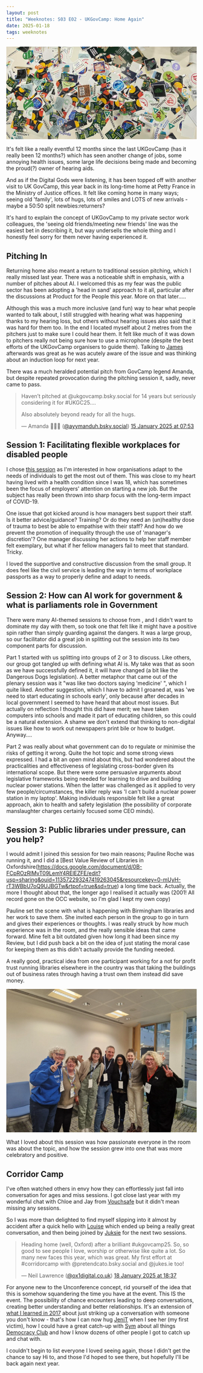 ```yaml
---
layout: post
title: "Weeknotes: S03 E02 - UKGovCamp: Home Again"
date: 2025-01-18
tags: weeknotes
---
```


![Lots of stickers on a table](/img/ukgc25_stickers.jpg)

It's felt like a really eventful 12 months since the last UKGovCamp (has it really been 12 months?) which has seen another change of jobs, some annoying health issues, some large life decisions being made and becoming the proud(?) owner of hearing aids.

And as if the Digital Gods were listening, it has been topped off with another visit to UK GovCamp, this year back in its long-time home at Petty France in the Ministry of Justice offices. It felt like coming home in many ways; seeing old 'family', lots of hugs, lots of smiles and LOTS of new arrivals - maybe a 50:50 split newbies:returners?

It's hard to explain the concept of UKGovCamp to my private sector work colleagues, the 'seeing old friends/meeting new friends' line was the easiest bet in describing it, but way undersells the whole thing and I honestly feel sorry for them never having experienced it.

## Pitching In
Returning home also meant a return to traditional session pitching, which I really missed last year. There was a noticeable shift in emphasis, with a number of pitches about AI. I welcomed this as my fear was the public sector has been adopting a 'head in sand' approach to it all, particular after the discussions at Product for the People this year. More on that later.....

Although this was a much more inclusive (and fun) way to hear what people wanted to talk about, I still struggled with hearing what was happening thanks to my hearing loss, but others without hearing issues also said that it was hard for them too. In the end I located myself about 2 metres from the pitchers just to make sure I could hear them. It felt like much of it was down to pitchers really not being sure how to use a microphone (despite the best efforts of the UKGovCamp organisers to guide them). Talking to [James](https://bsky.app/profile/jacattell.bsky.social) afterwards was great as he was acutely aware of the issue and was thinking about an induction loop for next year.

There was a much heralded potential pitch from GovCamp legend Amanda, but despite repeated provocation during the pitching session it, sadly, never came to pass.

<blockquote class="bluesky-embed" data-bluesky-uri="at://did:plc:vgpickakeu4qxky2oweoaw6e/app.bsky.feed.post/3lfrbxigvzk2u" data-bluesky-cid="bafyreic4vw5v6lb3j4oyju5d4c7bf4c76vyfvntocw5ywl7ndqs555ynpa"><p lang="en">Haven’t pitched at @ukgovcamp.bsky.social for 14 years but seriously considering it for #UKGC25….

Also absolutely beyond ready for all the hugs.</p>&mdash; Amanda 🏳️‍🌈🔮 (<a href="https://bsky.app/profile/did:plc:vgpickakeu4qxky2oweoaw6e?ref_src=embed">@ayymanduh.bsky.social</a>) <a href="https://bsky.app/profile/did:plc:vgpickakeu4qxky2oweoaw6e/post/3lfrbxigvzk2u?ref_src=embed">15 January 2025 at 07:53</a></blockquote><script async src="https://embed.bsky.app/static/embed.js" charset="utf-8"></script>

## Session 1: Facilitating flexible workplaces for disabled people
I chose [this session](https://docs.google.com/document/d/1j7T3GdFiDdIirA7d_bBVOy_2twW4cBry4ga9q8VS8KU/edit?tab=t.0#heading=h.xaupab12k9xs) as I'm interested in how organisations adapt to the needs of individuals to get the most out of them. This was close to my heart having lived with a health condition since I was 18, which has sometimes been the focus of employers' attention on starting a new job. But the subject has really been thrown into sharp focus with the long-term impact of COVID-19.

One issue that got kicked around is how managers best support their staff. Is it better advice/guidance? Training? Or do they need an (un)healthy dose of trauma to best be able to empathise with their staff? And how do we prevent the promotion of inequality through the use of 'manager's discretion'? One manager discussing her actions to help her staff member felt exemplary, but what if her fellow managers fail to meet that standard. Tricky.

I loved the supportive and constructive discussion from the small group. It does feel like the civil service is leading the way in terms of workplace passports as a way to properly define and adapt to needs.

## Session 2: How can AI work for government & what is parliaments role in Government
There were many AI-themed sessions to choose from , and I didn't want to dominate my day with them, so took one that felt like it might have a positive spin rather than simply guarding against the dangers. It was a large group, so our facilitator did a great job in splitting out the session into its two component parts for discussion.

Part 1 started with us splitting into groups of 2 or 3 to discuss. Like others, our group got tangled up with defining what AI is. My take was that as soon as we have successfully defined it, it will have changed (a bit like the Dangerous Dogs legislation). A better metaphor that came out of the plenary session was it "was like two doctors saying 'medicine' ", which I quite liked. Another suggestion, which I have to admit I groaned at, was 'we need to start educating in schools early', only because after decades in local government I seemed to have heard that about most issues. But actually on reflection I thought this did have merit; we have taken computers into schools and made it part of educating children, so this could be a natural extension. A shame we don't extend that thinking to non-digital issues like how to work out newspapers print bile or how to budget. Anyway....

Part 2 was really about what government can do to regulate or minimise the risks of getting it wrong. Quite the hot topic and some strong views expressed. I had a bit an open mind about this, but had wondered about the practicalities and effectiveness of legislating cross-border given its international scope. But there were some persuasive arguments about legislative frameworks being needed for learning to drive and building nuclear power stations. When the latter was challenged as it applied to very few people/circumstances, the killer reply was 'I can't build a nuclear power station in my laptop'. Making individuals responsible felt like a great approach, akin to health and safety legislation (the possibility of corporate manslaughter charges certainly focused some CEO minds).

## Session 3: Public libraries under pressure, can you help?
I would admit I joined this session for two main reasons; Pauline Roche was running it, and I did a [Best Value Review of Libraries in Oxfordshire(https://docs.google.com/document/d/0B-FCpROzRlMvT09LemY4RElEZFE/edit?usp=sharing&ouid=113572293247419263045&resourcekey=0-mUyH-rT3WBbU7oQ9UJBGTw&rtpof=true&sd=true) a long time back. Actually, the more I thought about that, the longer ago I realised it actually was (2001! All record gone on the OCC website, so I'm glad I kept my own copy)

Pauline set the scene with what is happening with Birmingham libraries and her work to save them. She invited each person in the group to go in turn and gives their experiences or thoughts. I was really struck by how much experience was in the room, and the really sensible ideas that came forward. Mine felt a bit outdated given how long it had been since my Review, but I did push back a bit on the idea of just stating the moral case for keeping them as this didn't actually provide the funding needed.

A really good, practical idea from one participant working for a not for profit trust running libraries elsewhere in the country was that taking the buildings out of business rates through having a trust own them instead did save money.

![Session 3 libraries group - photo courtesy of Pauline Roche](/img/ukgc25_libraries.jpg)

What I loved about this session was how passionate everyone in the room was about the topic, and how the session grew into one that was more celebratory and positive.

## Corridor Camp
I've often watched others in envy how they can effortlessly just fall into conversation for ages and miss sessions. I got close last year with my wonderful chat with Chloe and Jay from [Vouchsafe](https://vouchsafe.id/about-us/) but it didn't mean missing any sessions.

So I was more than delighted to find myself slipping into it almost by accident after a quick hello with [Louise](https://bsky.app/profile/pretendcato.bsky.social) which ended up being a really great conversation, and then being joined by [Juksie](https://bsky.app/profile/jukes.ie) for the next two sessions.

<blockquote class="bluesky-embed" data-bluesky-uri="at://did:plc:mwhnk6luifqzemryr663bmrs/app.bsky.feed.post/3lfzxc3ytqk2h" data-bluesky-cid="bafyreicekv5hsolriu6agpb7fsa2ikl2p4ogz7nuxx7xf5wlkldgjgs6sq"><p lang="en">Heading home (well, Oxford) after a brilliant #ukgovcamp25. So, so good to see people I love, worship or otherwise like quite a lot. So many new faces this year, which was great. My first effort at #corridorcamp with @pretendcato.bsky.social and @jukes.ie too!</p>&mdash; Neil Lawrence (<a href="https://bsky.app/profile/did:plc:mwhnk6luifqzemryr663bmrs?ref_src=embed">@ox1digital.co.uk</a>) <a href="https://bsky.app/profile/did:plc:mwhnk6luifqzemryr663bmrs/post/3lfzxc3ytqk2h?ref_src=embed">18 January 2025 at 18:37</a></blockquote><script async src="https://embed.bsky.app/static/embed.js" charset="utf-8"></script>

For anyone new to the Unconference concept, rid yourself of the idea that this is somehow squandering the time you have at the event. This IS the event. The possibility of chance encounters leading to deep conversations, creating better understanding and better relationships. It's an extension of [what I learned in 2017](https://www.ox1digital.co.uk/blog/2017/01/24/between-then-and-now?query=ukgovcamp) about just striking up a conversation with someone you don't know - that's how I can now hug [JeniT](https://bsky.app/profile/jenitennison.com) when I see her (my first victim), how I could have a great catch-up with [Sym](https://bsky.app/profile/symroe.bsky.social) about all things [Democracy Club](https://democracyclub.org.uk/) and how I know dozens of other people I got to catch up and chat with.

I couldn't begin to list everyone I loved seeing again, those I didn't get the chance to say Hi to, and those I'd hoped to see there, but hopefully I'll be back again next year.
